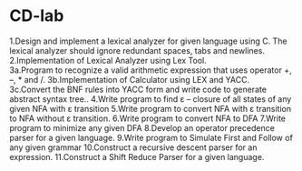 # CD-lab
1.Design and implement a lexical analyzer for given language using C. The lexical analyzer should ignore redundant spaces, tabs and newlines.    
2.Implementation of Lexical Analyzer using Lex Tool.    
3a.Program to recognize a valid arithmetic expression that uses operator +, –, * and /.
3b.Implementation of Calculator using LEX and YACC.    
3c.Convert the BNF rules into YACC form and write code to generate abstract syntax tree..
4.Write program to find ε – closure of all states of any given NFA with ε transition
5.Write program to convert NFA with ε transition to NFA without ε transition.
6.Write program to convert NFA to DFA
7.Write program to minimize any given DFA
8.Develop an operator precedence parser for a given language.
9.Write program to Simulate First and Follow of any given grammar
10.Construct a recursive descent parser for an expression.
11.Construct a Shift Reduce Parser for a given language.

